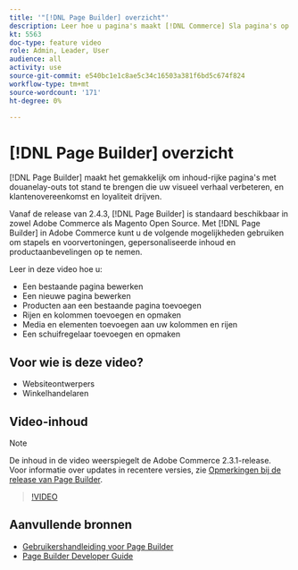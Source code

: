 ```yaml
---
title: '"[!DNL Page Builder] overzicht"'
description: Leer hoe u pagina's maakt [!DNL Commerce] Sla pagina's op in de beheerder met [!DNL Page Builder].
kt: 5563
doc-type: feature video
role: Admin, Leader, User
audience: all
activity: use
source-git-commit: e540bc1e1c8ae5c34c16503a381f6bd5c674f824
workflow-type: tm+mt
source-wordcount: '171'
ht-degree: 0%

---
```



# [!DNL Page Builder] overzicht

[!DNL Page Builder] maakt het gemakkelijk om inhoud-rijke pagina&#39;s met douanelay-outs tot stand te brengen die uw visueel verhaal verbeteren, en klantenovereenkomst en loyaliteit drijven.

Vanaf de release van 2.4.3, [!DNL Page Builder] is standaard beschikbaar in zowel Adobe Commerce als Magento Open Source. Met [!DNL Page Builder] in Adobe Commerce kunt u de volgende mogelijkheden gebruiken om stapels en voorvertoningen, gepersonaliseerde inhoud en productaanbevelingen op te nemen.

Leer in deze video hoe u:

- Een bestaande pagina bewerken
- Een nieuwe pagina bewerken
- Producten aan een bestaande pagina toevoegen
- Rijen en kolommen toevoegen en opmaken
- Media en elementen toevoegen aan uw kolommen en rijen
- Een schuifregelaar toevoegen en opmaken

## Voor wie is deze video?

- Websiteontwerpers
- Winkelhandelaren

## Video-inhoud

>[!NOTE]
>
>De inhoud in de video weerspiegelt de Adobe Commerce 2.3.1-release. Voor informatie over updates in recentere versies, zie [Opmerkingen bij de release van Page Builder](https://devdocs.magento.com/page-builder/docs/release-notes.html).

>[!VIDEO](https://video.tv.adobe.com/v/35783?quality=12&learn=on)

## Aanvullende bronnen

- [Gebruikershandleiding voor Page Builder](https://docs.magento.com/user-guide/cms/page-builder.html)
- [Page Builder Developer Guide](https://devdocs.magento.com/page-builder/docs/index.html)

